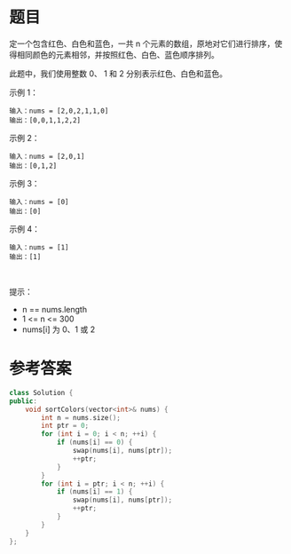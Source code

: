 # 题目
定一个包含红色、白色和蓝色，一共 n 个元素的数组，原地对它们进行排序，使得相同颜色的元素相邻，并按照红色、白色、蓝色顺序排列。

此题中，我们使用整数 0、 1 和 2 分别表示红色、白色和蓝色。

示例 1：

    输入：nums = [2,0,2,1,1,0]
    输出：[0,0,1,1,2,2]
示例 2：

    输入：nums = [2,0,1]
    输出：[0,1,2]
示例 3：

    输入：nums = [0]
    输出：[0]
示例 4：

    输入：nums = [1]
    输出：[1]
 

提示：

* n == nums.length
* 1 <= n <= 300
* nums[i] 为 0、1 或 2

# 参考答案
```c++
class Solution {
public:
    void sortColors(vector<int>& nums) {
        int n = nums.size();
        int ptr = 0;
        for (int i = 0; i < n; ++i) {
            if (nums[i] == 0) {
                swap(nums[i], nums[ptr]);
                ++ptr;
            }
        }
        for (int i = ptr; i < n; ++i) {
            if (nums[i] == 1) {
                swap(nums[i], nums[ptr]);
                ++ptr;
            }
        }
    }
};
